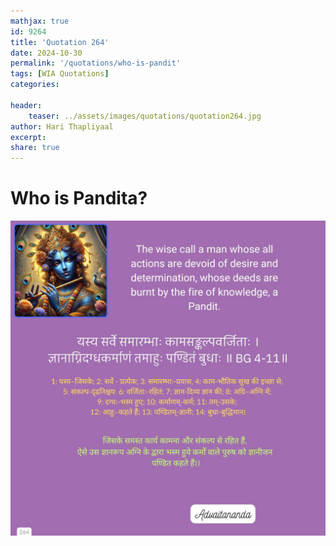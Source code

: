 ```yaml
---
mathjax: true
id: 9264
title: 'Quotation 264'
date: 2024-10-30
permalink: '/quotations/who-is-pandit'
tags: [WIA Quotations] 
categories: 

header:
    teaser: ../assets/images/quotations/quotation264.jpg
author: Hari Thapliyaal 
excerpt:
share: true 
---
```


# Who is Pandita?

![Who is Pandita?](../assets/images/quotations/quotation264.jpg)
